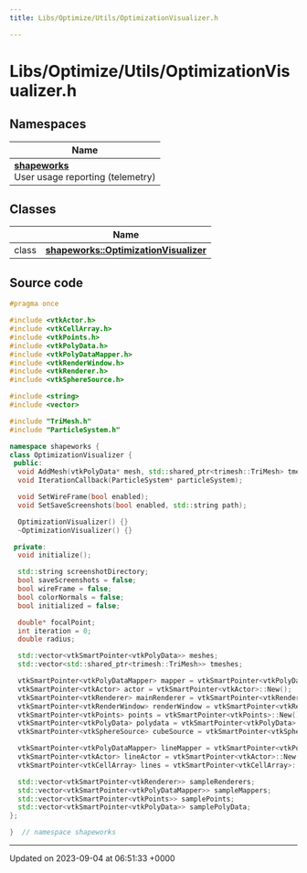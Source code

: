 ```yaml
---
title: Libs/Optimize/Utils/OptimizationVisualizer.h

---
```


# Libs/Optimize/Utils/OptimizationVisualizer.h



## Namespaces

| Name           |
| -------------- |
| **[shapeworks](../Namespaces/namespaceshapeworks.md)** <br>User usage reporting (telemetry)  |

## Classes

|                | Name           |
| -------------- | -------------- |
| class | **[shapeworks::OptimizationVisualizer](../Classes/classshapeworks_1_1OptimizationVisualizer.md)**  |




## Source code

```cpp
#pragma once

#include <vtkActor.h>
#include <vtkCellArray.h>
#include <vtkPoints.h>
#include <vtkPolyData.h>
#include <vtkPolyDataMapper.h>
#include <vtkRenderWindow.h>
#include <vtkRenderer.h>
#include <vtkSphereSource.h>

#include <string>
#include <vector>

#include "TriMesh.h"
#include "ParticleSystem.h"

namespace shapeworks {
class OptimizationVisualizer {
 public:
  void AddMesh(vtkPolyData* mesh, std::shared_ptr<trimesh::TriMesh> tmesh);
  void IterationCallback(ParticleSystem* particleSystem);

  void SetWireFrame(bool enabled);
  void SetSaveScreenshots(bool enabled, std::string path);

  OptimizationVisualizer() {}
  ~OptimizationVisualizer() {}

 private:
  void initialize();

  std::string screenshotDirectory;
  bool saveScreenshots = false;
  bool wireFrame = false;
  bool colorNormals = false;
  bool initialized = false;

  double* focalPoint;
  int iteration = 0;
  double radius;

  std::vector<vtkSmartPointer<vtkPolyData>> meshes;
  std::vector<std::shared_ptr<trimesh::TriMesh>> tmeshes;

  vtkSmartPointer<vtkPolyDataMapper> mapper = vtkSmartPointer<vtkPolyDataMapper>::New();
  vtkSmartPointer<vtkActor> actor = vtkSmartPointer<vtkActor>::New();
  vtkSmartPointer<vtkRenderer> mainRenderer = vtkSmartPointer<vtkRenderer>::New();
  vtkSmartPointer<vtkRenderWindow> renderWindow = vtkSmartPointer<vtkRenderWindow>::New();
  vtkSmartPointer<vtkPoints> points = vtkSmartPointer<vtkPoints>::New();
  vtkSmartPointer<vtkPolyData> polydata = vtkSmartPointer<vtkPolyData>::New();
  vtkSmartPointer<vtkSphereSource> cubeSource = vtkSmartPointer<vtkSphereSource>::New();

  vtkSmartPointer<vtkPolyDataMapper> lineMapper = vtkSmartPointer<vtkPolyDataMapper>::New();
  vtkSmartPointer<vtkActor> lineActor = vtkSmartPointer<vtkActor>::New();
  vtkSmartPointer<vtkCellArray> lines = vtkSmartPointer<vtkCellArray>::New();

  std::vector<vtkSmartPointer<vtkRenderer>> sampleRenderers;
  std::vector<vtkSmartPointer<vtkPolyDataMapper>> sampleMappers;
  std::vector<vtkSmartPointer<vtkPoints>> samplePoints;
  std::vector<vtkSmartPointer<vtkPolyData>> samplePolyData;
};

}  // namespace shapeworks
```


-------------------------------

Updated on 2023-09-04 at 06:51:33 +0000
